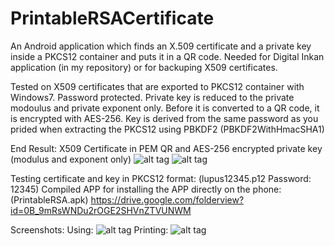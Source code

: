 PrintableRSACertificate
=======================

An Android application which finds an X.509 certificate and a private key inside a PKCS12 container and puts it in a QR code.
Needed for Digital Inkan application (in my repository) or for backuping X509 certificates.

Tested on X509 certificates that are exported to PKCS12 container with Windows7. 
Password protected. 
Private key is reduced to the private modoulus and private exponent only. 
Before it is converted to a QR code, it is encrypted with AES-256. Key is derived from the same password as you prided when extracting the PKCS12 using PBKDF2 (PBKDF2WithHmacSHA1)

End Result:
X509 Certificate in PEM QR and AES-256 encrypted private key (modulus and exponent only)
![alt tag](https://docs.google.com/uc?id=1_-0AASqzS4yeHqWFUkn_PQ62KtYWBHen)
![alt tag](http://i3.photobucket.com/albums/y62/cegu/LupusPrivateKey12345_zpsffdc27a1.png)

Testing certificate and key in PKCS12 format: (lupus12345.p12 Password: 12345)
Compiled APP for installing the APP directly on the phone: (PrintableRSA.apk)
  https://drive.google.com/folderview?id=0B_9mRsWNDu2rOGE2SHVnZTVUNWM
  
Screenshots:
  Using:
![alt tag](http://i3.photobucket.com/albums/y62/cegu/PrintableRSA1_zps1aa1c817.png)
  Printing:
![alt tag](http://i3.photobucket.com/albums/y62/cegu/PrintableRSA2_zps1b445b79.png)

